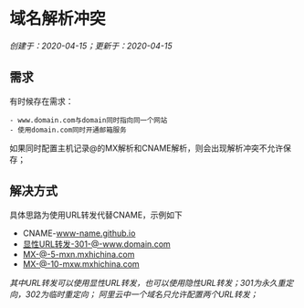 # 域名解析冲突

*创建于：2020-04-15；更新于：2020-04-15*

## 需求

有时候存在需求：

    - www.domain.com与domain同时指向同一个网站
    - 使用domain.com同时开通邮箱服务
    
如果同时配置主机记录@的MX解析和CNAME解析，则会出现解析冲突不允许保存；

## 解决方式

具体思路为使用URL转发代替CNAME，示例如下

- CNAME-www-name.github.io
- 显性URL转发-301-@-www.domain.com
- MX-@-5-mxn.mxhichina.com
- MX-@-10-mxw.mxhichina.com

*其中URL转发可以使用显性URL转发，也可以使用隐性URL转发；301为永久重定向，302为临时重定向；
阿里云中一个域名只允许配置两个URL转发；*